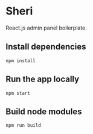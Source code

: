 # Sheri
React.js admin panel boilerplate.

## Install dependencies
`npm install`

## Run the app locally
`npm start`

## Build node modules
`npm run build`
